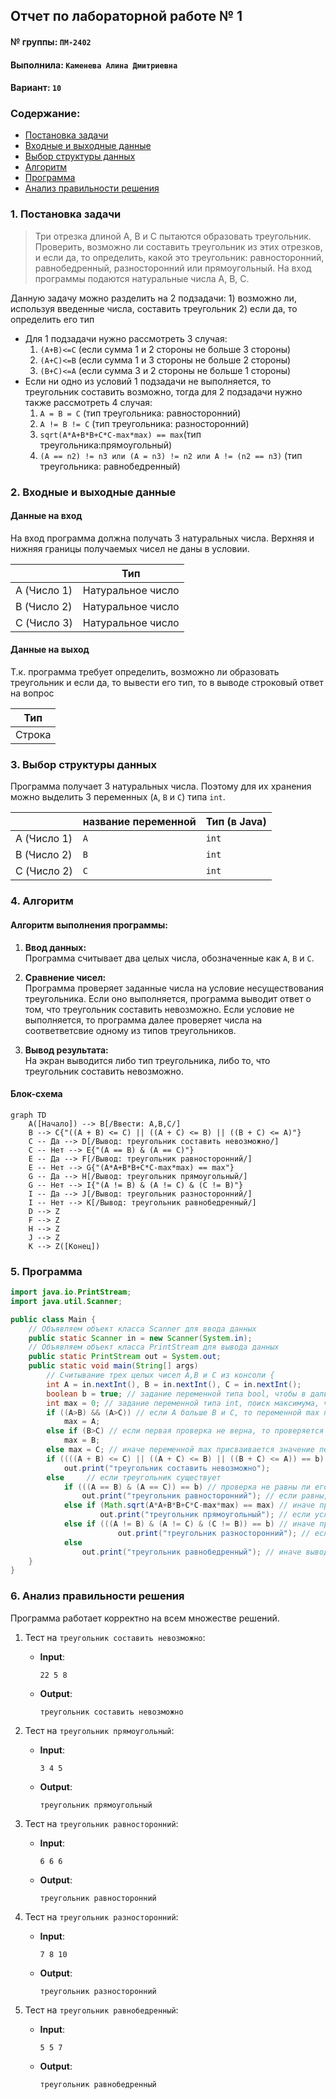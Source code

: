 ## Отчет по лабораторной работе № 1

#### № группы: `ПМ-2402`

#### Выполнила: `Каменева Алина Дмитриевна`

#### Вариант: `10`

### Cодержание:

- [Постановка задачи](#1-постановка-задачи)
- [Входные и выходные данные](#2-входные-и-выходные-данные)
- [Выбор структуры данных](#3-выбор-структуры-данных)
- [Алгоритм](#4-алгоритм)
- [Программа](#5-программа)
- [Анализ правильности решения](#6-анализ-правильности-решения)

### 1. Постановка задачи

> Три отрезка длиной A, B и C пытаются образовать треугольник.
> Проверить, возможно ли составить треугольник из этих отрезков, и если да, то
> определить, какой это треугольник: равносторонний, равнобедренный, разносторонний или прямоугольный.
> На вход программы подаются натуральные числа A, B, C.

Данную задачу можно разделить на 2 подзадачи: 1) возможно ли, используя введенные числа, составить треугольник 2) если да, то определить его тип

- Для 1 подзадачи нужно рассмотреть 3 случая:
  1. `(A+B)<=C` (если сумма 1 и 2 стороны не больше 3 стороны)
  2. `(A+C)<=B` (если сумма 1 и 3 стороны не больше 2 стороны)
  3. `(B+C)<=A` (если сумма 3 и 2 стороны не больше 1 стороны)
- Если ни одно из условий 1 подзадачи не выполняется, то треугольник составить возможно, тогда для 2 подзадачи нужно также рассмотреть 4 случая:
  1. `A = B = C` (тип треугольника: равносторонний)
  2. `A != B != C` (тип треугольника: разносторонний)
  3. `sqrt(A*A+B*B+C*C-max*max) == max`(тип треугольника:прямоугольный)
  4. `(A == n2) != n3 или (A = n3) != n2 или A != (n2 == n3)` (тип треугольника: равнобедренный)

### 2. Входные и выходные данные

#### Данные на вход

На вход программа должна получать 3 натуральных числа. Верхняя и нижняя границы получаемых
чисел не даны в условии.

|             | Тип               |
| ----------- | ----------------- |
| A (Число 1) | Натуральное число |
| B (Число 2) | Натуральное число |
| C (Число 3) | Натуральное число |

#### Данные на выход

Т.к. программа требует определить, возможно ли образовать треугольник и если да, то вывести его тип, то в выводе строковый ответ на вопрос

| Тип    |
| ------ |
| Строка |

### 3. Выбор структуры данных

Программа получает 3 натуральных числа. Поэтому для их хранения
можно выделить 3 переменных (`A`, `B` и `C`) типа `int`.

|             | название переменной | Тип (в Java) |
| ----------- | ------------------- | ------------ |
| A (Число 1) | `A`                 | `int`        |
| B (Число 2) | `B`                 | `int`        |
| C (Число 2) | `C`                 | `int`        |

### 4. Алгоритм

#### Алгоритм выполнения программы:

1. **Ввод данных:**  
   Программа считывает два целых числа, обозначенные как `A`, `B` и `C`.

2. **Сравнение чисел:**  
   Программа проверяет заданные числа на условие несуществования треугольника. Если оно выполняется, программа выводит ответ о том, что треугольник составить невозможно.
   Если условие не выполняется, то программа далее проверяет числа на соответветсвие одному из типов треугольников.

3. **Вывод результата:**  
   На экран выводится либо тип треугольника, либо то, что треугольник составить невозможно.

#### Блок-схема

```mermaid
graph TD
    A([Начало]) --> B[/Ввести: A,B,C/]
    B --> C{"((A + B) <= C) || ((A + C) <= B) || ((B + C) <= A)"}
    C -- Да --> D[/Вывод: треугольник составить невозможно/]
    C -- Нет --> E{"(A == B) & (A == C)"}
    E -- Да --> F[/Вывод: треугольник равносторонний/]
    E -- Нет --> G{"(A*A+B*B+C*C-max*max) == max"}
    G -- Да --> H[/Вывод: треугольник прямоугольный/]
    G -- Нет --> I{"(A != B) & (A != C) & (C != B)"}
    I -- Да --> J[/Вывод: треугольник разносторонний/]
    I -- Нет --> K[/Вывод: треугольник равнобедренный/]
    D --> Z
    F --> Z
    H --> Z
    J --> Z
    K --> Z([Конец])

```

### 5. Программа

```java
import java.io.PrintStream;
import java.util.Scanner;

public class Main {
    // Объявляем объект класса Scanner для ввода данных
    public static Scanner in = new Scanner(System.in);
    // Объявляем объект класса PrintStream для вывода данных
    public static PrintStream out = System.out;
    public static void main(String[] args)
        // Считывание трех целых чисел A,B и C из консоли {
        int A = in.nextInt(), B = in.nextInt(), C = in.nextInt();
        boolean b = true; // задание переменной типа bool, чтобы в дальнейшем проверять условия через логические операции
        int max = 0; // задание переменной типа int, поиск максимума, чтобы упростить вычисления в дальнейшем
        if ((A>B) && (A>C)) // если А больше B и C, то переменной max присваивается значение переменной A
            max = A;
        else if (B>C) // если первая проверка не верна, то проверяется не больше ли значение B значения C, в таком случае переменной max присваевается значение переменной B
            max = B;
        else max = C; // иначе переменной max присваивается значение переменной C
        if ((((A + B) <= C) || ((A + C) <= B) || ((B + C) <= A)) == b) //проверка условия на несуществования треугольника по заданным числам
            out.print("треугольник составить невозможно");
        else     // если треугольник существует
            if (((A == B) & (A == C)) == b) // проверка не равны ли его стороны друг другу
                out.print("треугольник равносторонний"); // если равны, то вывод на экран "треугольник равносторонний"
            else if (Math.sqrt(A*A+B*B+C*C-max*max) == max) // иначе проверка на то, не является ли треугольник прямым
                    out.print("треугольник прямоугольный"); // если условие выполняется, то вывод на экран "треугольник прямоугольный"
            else if (((A != B) & (A != C) & (C != B)) == b) // иначе проверка на то, не различны ли все стороны треугольника
                        out.print("треугольник разносторонний"); // если условие выполняется, то вывод на экран "треугольник разносторонний"
            else
                out.print("треугольник равнобедренный"); // иначе вывод на экран "треугольник равнобедренный"
    }
}

```

### 6. Анализ правильности решения

Программа работает корректно на всем множестве решений.

1. Тест на `треугольник составить невозможно`:

   - **Input**:

     ```
     22 5 8
     ```

   - **Output**:
     ```
     треугольник составить невозможно
     ```

2. Тест на `треугольник прямоугольный`:

   - **Input**:

     ```
     3 4 5
     ```

   - **Output**:
     ```
     треугольник прямоугольный
     ```

3. Тест на `треугольник равносторонний`:

   - **Input**:

     ```
     6 6 6
     ```

   - **Output**:
     ```
     треугольник равносторонний
     ```

4. Тест на `треугольник разносторонний`:

   - **Input**:

     ```
     7 8 10
     ```

   - **Output**:
     ```
     треугольник разносторонний
     ```

5. Тест на `треугольник равнобедренный`:

   - **Input**:

     ```
     5 5 7
     ```

   - **Output**:
     ```
     треугольник равнобедренный
     ```
